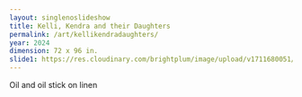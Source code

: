 ```yaml
---
layout: singlenoslideshow
title: Kelli, Kendra and their Daughters
permalink: /art/kellikendradaughters/
year: 2024
dimension: 72 x 96 in.
slide1: https://res.cloudinary.com/brightplum/image/upload/v1711680051/ashleyjan/2024/Kelli_Kendra_and_their_daughters.jpg
---
```

Oil and oil stick on linen